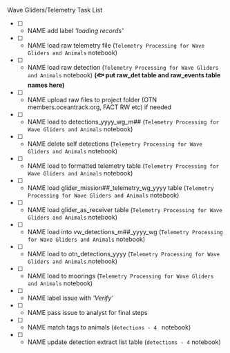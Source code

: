 Wave Gliders/Telemetry Task List
- [ ] - NAME add label *'loading records'*
- [ ] - NAME load raw telemetry file (`Telemetry Processing for Wave Gliders and Animals` notebook)
- [ ] - NAME load raw detection (`Telemetry Processing for Wave Gliders and Animals` notebook) **(:fish: put raw_det table and raw_events table names here)**
- [ ] - NAME upload raw files to project folder (OTN members.oceantrack.org, FACT RW etc) if needed
- [ ] - NAME load to detections_yyyy_wg_m## (`Telemetry Processing for Wave Gliders and Animals` notebook)
- [ ] - NAME delete self detections (`Telemetry Processing for Wave Gliders and Animals` notebook)
- [ ] - NAME load to formatted telemetry table (`Telemetry Processing for Wave Gliders and Animals` notebook)
- [ ] - NAME load glider_mission##_telemetry_wg_yyyy table (`Telemetry Processing for Wave Gliders and Animals` notebook)
- [ ] - NAME load glider_as_receiver table (`Telemetry Processing for Wave Gliders and Animals` notebook)
- [ ] - NAME load into vw_detections_m##_yyyy_wg (`Telemetry Processing for Wave Gliders and Animals` notebook)
- [ ] - NAME load to otn_detections_yyyy (`Telemetry Processing for Wave Gliders and Animals` notebook)
- [ ] - NAME load to moorings (`Telemetry Processing for Wave Gliders and Animals` notebook)
- [ ] - NAME label issue with *'Verify'*
- [ ] - NAME pass issue to analyst for final steps
- [ ] - NAME match tags to animals (`detections - 4 ` notebook)
- [ ] - NAME update detection extract list table (`detections - 4` notebook)

